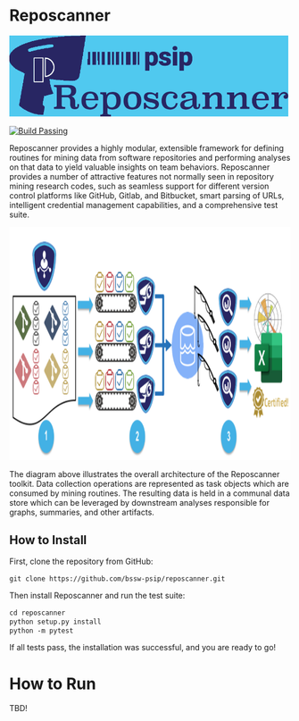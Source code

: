 # Reposcanner

<img src="./images/logo.png" width="500">

[![Build Passing](https://github.com/bssw-psip/reposcanner/actions/workflows/python-package.yml/badge.svg)](https://github.com/bssw-psip/reposcanner/actions/workflows/python-package.yml)

Reposcanner provides a highly modular, extensible framework for defining routines for mining data from software repositories and performing analyses on that data to yield valuable insights on team behaviors. Reposcanner provides a number of attractive features not normally seen in repository mining research codes, such as seamless support for different version control platforms like GitHub, Gitlab, and Bitbucket, smart parsing of URLs, intelligent credential management capabilities, and a comprehensive test suite. 


<img src="./images/highLevelArchitecture.png" height="417">

The diagram above illustrates the overall architecture of the Reposcanner toolkit. Data collection operations are represented as task objects which are consumed by mining routines. The resulting data is held in a communal data store which can be leveraged by downstream analyses responsible for graphs, summaries, and other artifacts.

## How to Install

First, clone the repository from GitHub:

```
git clone https://github.com/bssw-psip/reposcanner.git
```

Then install Reposcanner and run the test suite:

```
cd reposcanner
python setup.py install
python -m pytest
```

If all tests pass, the installation was successful, and you are ready to go!


# How to Run

TBD! 



